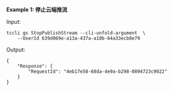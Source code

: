 **Example 1: 停止云端推流**



Input: 

```
tccli gs StopPublishStream --cli-unfold-argument  \
    --UserId 639d069e-a13a-437a-a10b-64a33ecb8e79
```

Output: 
```
{
    "Response": {
        "RequestId": "4eb17e58-68da-4e9a-b298-0894723c9022"
    }
}
```

